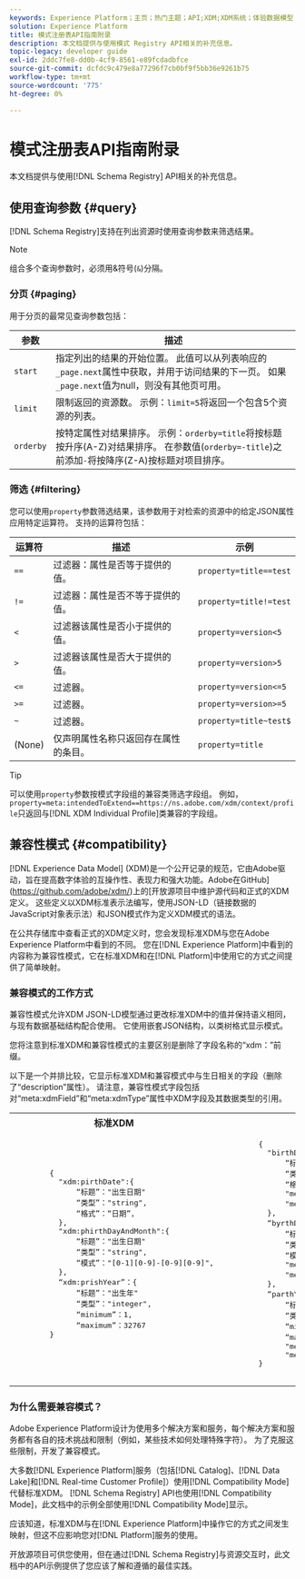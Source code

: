 ```yaml
---
keywords: Experience Platform；主页；热门主题；API;XDM;XDM系统；体验数据模型；体验数据模型；数据模型；模式注册；模式注册；兼容性；兼容性模式；兼容性模式；字段类型；字段类型；
solution: Experience Platform
title: 模式注册表API指南附录
description: 本文档提供与使用模式 Registry API相关的补充信息。
topic-legacy: developer guide
exl-id: 2ddc7fe8-dd0b-4cf9-8561-e89fcdadbfce
source-git-commit: dcfdc9c479e8a77296f7cb0bf9f5bb36e9261b75
workflow-type: tm+mt
source-wordcount: '775'
ht-degree: 0%

---
```


# 模式注册表API指南附录

本文档提供与使用[!DNL Schema Registry] API相关的补充信息。

## 使用查询参数 {#query}

[!DNL Schema Registry]支持在列出资源时使用查询参数来筛选结果。

>[!NOTE]
>
>组合多个查询参数时，必须用&amp;符号(`&`)分隔。

### 分页 {#paging}

用于分页的最常见查询参数包括：

| 参数 | 描述 |
| --- | --- |
| `start` | 指定列出的结果的开始位置。 此值可以从列表响应的`_page.next`属性中获取，并用于访问结果的下一页。 如果`_page.next`值为null，则没有其他页可用。 |
| `limit` | 限制返回的资源数。 示例：`limit=5`将返回一个包含5个资源的列表。 |
| `orderby` | 按特定属性对结果排序。 示例：`orderby=title`将按标题按升序(A-Z)对结果排序。 在参数值(`orderby=-title`)之前添加`-`将按降序(Z-A)按标题对项目排序。 |

### 筛选 {#filtering}

您可以使用`property`参数筛选结果，该参数用于对检索的资源中的给定JSON属性应用特定运算符。 支持的运算符包括：

| 运算符 | 描述 | 示例 |
| --- | --- | --- |
| `==` | 过滤器：属性是否等于提供的值。 | `property=title==test` |
| `!=` | 过滤器：属性是否不等于提供的值。 | `property=title!=test` |
| `<` | 过滤器该属性是否小于提供的值。 | `property=version<5` |
| `>` | 过滤器该属性是否大于提供的值。 | `property=version>5` |
| `<=` | 过滤器。 | `property=version<=5` |
| `>=` | 过滤器。 | `property=version>=5` |
| `~` | 过滤器。 | `property=title~test$` |
| (None) | 仅声明属性名称只返回存在属性的条目。 | `property=title` |

>[!TIP]
>
>可以使用`property`参数按模式字段组的兼容类筛选字段组。 例如，`property=meta:intendedToExtend==https://ns.adobe.com/xdm/context/profile`只返回与[!DNL XDM Individual Profile]类兼容的字段组。

## 兼容性模式 {#compatibility}

[!DNL Experience Data Model] (XDM)是一个公开记录的规范，它由Adobe驱动，旨在提高数字体验的互操作性、表现力和强大功能。Adobe在GitHub](https://github.com/adobe/xdm/)上的[开放源项目中维护源代码和正式的XDM定义。 这些定义以XDM标准表示法编写，使用JSON-LD（链接数据的JavaScript对象表示法）和JSON模式作为定义XDM模式的语法。

在公共存储库中查看正式的XDM定义时，您会发现标准XDM与您在Adobe Experience Platform中看到的不同。 您在[!DNL Experience Platform]中看到的内容称为兼容性模式，它在标准XDM和在[!DNL Platform]中使用它的方式之间提供了简单映射。

### 兼容模式的工作方式

兼容性模式允许XDM JSON-LD模型通过更改标准XDM中的值并保持语义相同，与现有数据基础结构配合使用。 它使用嵌套JSON结构，以类树格式显示模式。

您将注意到标准XDM和兼容性模式的主要区别是删除了字段名称的“xdm：”前缀。

以下是一个并排比较，它显示标准XDM和兼容模式中与生日相关的字段（删除了“description”属性）。 请注意，兼容性模式字段包括对“meta:xdmField”和“meta:xdmType”属性中XDM字段及其数据类型的引用。

<table>
  <th>标准XDM</th>
  <th>兼容性模式</th>
  <tr>
  <td>
  <pre class="JSON language-JSON hljs">
        {
          "xdm:pirthDate":{
              “标题”："出生日期"
              “类型”："string",
              “格式”：“日期”，
          },
          "xdm:phirthDayAndMonth":{
              “标题”："出生日期"
              “类型”："string",
              “模式”："[0-1][0-9]-[0-9][0-9]",
          },
          “xdm:prishYear”：{
              “标题”："出生年"
              “类型”："integer",
              “minimum”：1,
              “maximum”：32767
        }
  </pre>
  </td>
  <td>
  <pre class="JSON language-JSON hljs">
        {
          "birthDate":{
              “标题”："出生日期"
              “类型”："string",
              “格式”：“日期”，
              "meta:xdmField":"xdm:pirthDate",
              "meta:xdmType":"日期"
          },
          “byrthDayAndMonth”：{
              “标题”："出生日期"
              “类型”："string",
              “模式”："[0-1][0-9]-[0-9][0-9]",
              "meta:xdmField":"xdm:phirtyDayAndMonth",
              "meta:xdmType":"字符串"
          },
          “parthYear”：{
              “标题”："出生年"
              “类型”："integer",
              “minimum”：1,
              “maximum”：32767,
              "meta:xdmField":"xdm:prishYear",
              "meta:xdmType":"short"
        }
      </pre>
  </td>
  </tr>
</table>

### 为什么需要兼容模式？

Adobe Experience Platform设计为使用多个解决方案和服务，每个解决方案和服务都有各自的技术挑战和限制（例如，某些技术如何处理特殊字符）。 为了克服这些限制，开发了兼容模式。

大多数[!DNL Experience Platform]服务（包括[!DNL Catalog]、[!DNL Data Lake]和[!DNL Real-time Customer Profile]）使用[!DNL Compatibility Mode]代替标准XDM。 [!DNL Schema Registry] API也使用[!DNL Compatibility Mode]，此文档中的示例全部使用[!DNL Compatibility Mode]显示。

应该知道，标准XDM与在[!DNL Experience Platform]中操作它的方式之间发生映射，但这不应影响您对[!DNL Platform]服务的使用。

开放源项目可供您使用，但在通过[!DNL Schema Registry]与资源交互时，此文档中的API示例提供了您应该了解和遵循的最佳实践。
